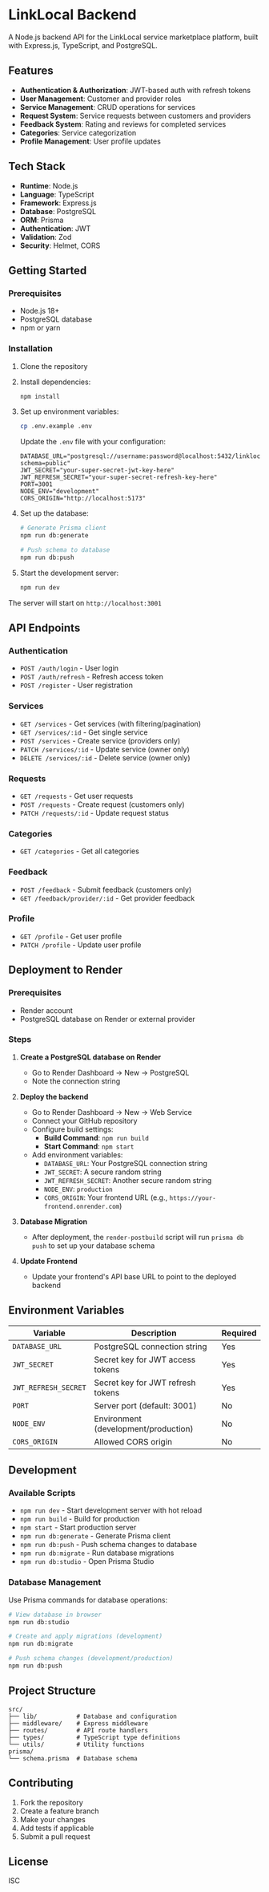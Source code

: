 # LinkLocal Backend

A Node.js backend API for the LinkLocal service marketplace platform, built with Express.js, TypeScript, and PostgreSQL.

## Features

- **Authentication & Authorization**: JWT-based auth with refresh tokens
- **User Management**: Customer and provider roles
- **Service Management**: CRUD operations for services
- **Request System**: Service requests between customers and providers
- **Feedback System**: Rating and reviews for completed services
- **Categories**: Service categorization
- **Profile Management**: User profile updates

## Tech Stack

- **Runtime**: Node.js
- **Language**: TypeScript
- **Framework**: Express.js
- **Database**: PostgreSQL
- **ORM**: Prisma
- **Authentication**: JWT
- **Validation**: Zod
- **Security**: Helmet, CORS

## Getting Started

### Prerequisites

- Node.js 18+
- PostgreSQL database
- npm or yarn

### Installation

1. Clone the repository
2. Install dependencies:
   ```bash
   npm install
   ```

3. Set up environment variables:
   ```bash
   cp .env.example .env
   ```

   Update the `.env` file with your configuration:
   ```env
   DATABASE_URL="postgresql://username:password@localhost:5432/linklocal_db?schema=public"
   JWT_SECRET="your-super-secret-jwt-key-here"
   JWT_REFRESH_SECRET="your-super-secret-refresh-key-here"
   PORT=3001
   NODE_ENV="development"
   CORS_ORIGIN="http://localhost:5173"
   ```

4. Set up the database:
   ```bash
   # Generate Prisma client
   npm run db:generate

   # Push schema to database
   npm run db:push
   ```

5. Start the development server:
   ```bash
   npm run dev
   ```

The server will start on `http://localhost:3001`

## API Endpoints

### Authentication
- `POST /auth/login` - User login
- `POST /auth/refresh` - Refresh access token
- `POST /register` - User registration

### Services
- `GET /services` - Get services (with filtering/pagination)
- `GET /services/:id` - Get single service
- `POST /services` - Create service (providers only)
- `PATCH /services/:id` - Update service (owner only)
- `DELETE /services/:id` - Delete service (owner only)

### Requests
- `GET /requests` - Get user requests
- `POST /requests` - Create request (customers only)
- `PATCH /requests/:id` - Update request status

### Categories
- `GET /categories` - Get all categories

### Feedback
- `POST /feedback` - Submit feedback (customers only)
- `GET /feedback/provider/:id` - Get provider feedback

### Profile
- `GET /profile` - Get user profile
- `PATCH /profile` - Update user profile

## Deployment to Render

### Prerequisites
- Render account
- PostgreSQL database on Render or external provider

### Steps

1. **Create a PostgreSQL database on Render**
   - Go to Render Dashboard → New → PostgreSQL
   - Note the connection string

2. **Deploy the backend**
   - Go to Render Dashboard → New → Web Service
   - Connect your GitHub repository
   - Configure build settings:
     - **Build Command**: `npm run build`
     - **Start Command**: `npm start`
   - Add environment variables:
     - `DATABASE_URL`: Your PostgreSQL connection string
     - `JWT_SECRET`: A secure random string
     - `JWT_REFRESH_SECRET`: Another secure random string
     - `NODE_ENV`: `production`
     - `CORS_ORIGIN`: Your frontend URL (e.g., `https://your-frontend.onrender.com`)

3. **Database Migration**
   - After deployment, the `render-postbuild` script will run `prisma db push` to set up your database schema

4. **Update Frontend**
   - Update your frontend's API base URL to point to the deployed backend

## Environment Variables

| Variable | Description | Required |
|----------|-------------|----------|
| `DATABASE_URL` | PostgreSQL connection string | Yes |
| `JWT_SECRET` | Secret key for JWT access tokens | Yes |
| `JWT_REFRESH_SECRET` | Secret key for JWT refresh tokens | Yes |
| `PORT` | Server port (default: 3001) | No |
| `NODE_ENV` | Environment (development/production) | No |
| `CORS_ORIGIN` | Allowed CORS origin | No |

## Development

### Available Scripts

- `npm run dev` - Start development server with hot reload
- `npm run build` - Build for production
- `npm start` - Start production server
- `npm run db:generate` - Generate Prisma client
- `npm run db:push` - Push schema changes to database
- `npm run db:migrate` - Run database migrations
- `npm run db:studio` - Open Prisma Studio

### Database Management

Use Prisma commands for database operations:

```bash
# View database in browser
npm run db:studio

# Create and apply migrations (development)
npm run db:migrate

# Push schema changes (development/production)
npm run db:push
```

## Project Structure

```
src/
├── lib/           # Database and configuration
├── middleware/    # Express middleware
├── routes/        # API route handlers
├── types/         # TypeScript type definitions
└── utils/         # Utility functions
prisma/
└── schema.prisma  # Database schema
```

## Contributing

1. Fork the repository
2. Create a feature branch
3. Make your changes
4. Add tests if applicable
5. Submit a pull request

## License

ISC